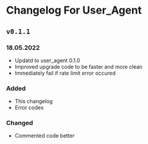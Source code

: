 # Changelog For User_Agent

## `v0.1.1`

### 18.05.2022

- Updatd to user_agent 0.1.0
- Improved upgrade code to be faster and more clean
- Immediately fail if rate limit error occured

### Added

- This changelog
- Error codes

### Changed

- Commented code better
